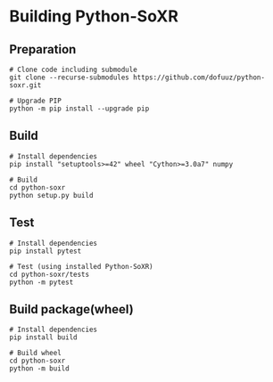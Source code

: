 # Building Python-SoXR

## Preparation
```
# Clone code including submodule
git clone --recurse-submodules https://github.com/dofuuz/python-soxr.git

# Upgrade PIP
python -m pip install --upgrade pip
```

## Build
```
# Install dependencies
pip install "setuptools>=42" wheel "Cython>=3.0a7" numpy

# Build
cd python-soxr
python setup.py build
```

## Test
```
# Install dependencies
pip install pytest

# Test (using installed Python-SoXR)
cd python-soxr/tests
python -m pytest
```

## Build package(wheel)
```
# Install dependencies
pip install build

# Build wheel
cd python-soxr
python -m build
```
